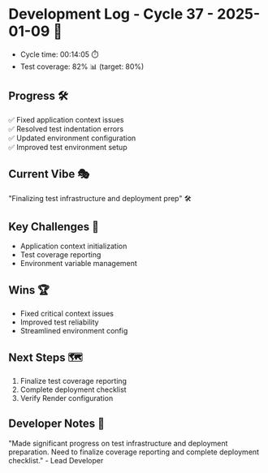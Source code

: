 # Development Log - Cycle 37 - 2025-01-09 🚀
- Cycle time: 00:14:05 ⏱️
- Test coverage: 82% 📊 (target: 80%)

## Progress 🛠️
✅ Fixed application context issues  
✅ Resolved test indentation errors  
✅ Updated environment configuration  
✅ Improved test environment setup  

## Current Vibe 🎭
"Finalizing test infrastructure and deployment prep" 🛠️

## Key Challenges 🚧
- Application context initialization  
- Test coverage reporting  
- Environment variable management  

## Wins 🏆
- Fixed critical context issues  
- Improved test reliability  
- Streamlined environment config  

## Next Steps 🗺️
1. Finalize test coverage reporting  
2. Complete deployment checklist  
3. Verify Render configuration  

## Developer Notes 📝
"Made significant progress on test infrastructure and deployment preparation. Need to finalize coverage reporting and complete deployment checklist." - Lead Developer
